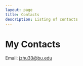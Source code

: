 ```yaml
---
layout: page
title: Contacts
description: Listing of contacts
---
```


# My Contacts

Email: jzhu33@bu.edu